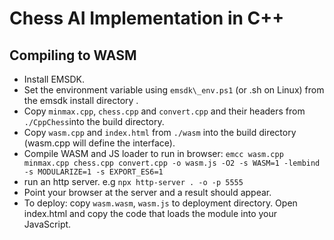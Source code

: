 # Chess AI Implementation in C++



## Compiling to WASM

* Install EMSDK.
* Set the environment variable using `emsdk\_env.ps1` (or .sh on Linux) from the emsdk install directory .
* Copy `minmax.cpp`, `chess.cpp` and `convert.cpp` and their headers from `./CppChess`into the build directory. 
* Copy `wasm.cpp` and `index.html` from `./wasm` into the build directory (wasm.cpp will define the interface).
* Compile WASM and JS loader to run in browser: `emcc wasm.cpp minmax.cpp chess.cpp convert.cpp -o wasm.js -O2 -s WASM=1 -lembind -s MODULARIZE=1 -s EXPORT_ES6=1`
* run an http server. e.g `npx http-server . -o -p 5555`
* Point your browser at the server and a result should appear.
* To deploy: copy `wasm.wasm`, `wasm.js` to deployment directory. Open index.html and copy the code that loads the module into your JavaScript. 
